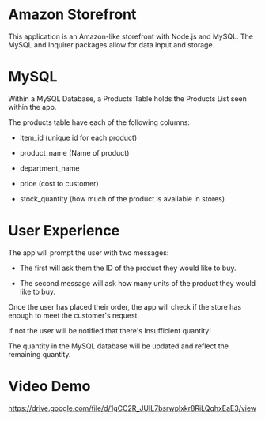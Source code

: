 # Amazon Storefront
This application is an Amazon-like storefront with Node.js and MySQL.
The MySQL and Inquirer packages allow for data input and storage. 

# MySQL

Within a MySQL Database, a Products Table holds the Products List seen within the app. 

The products table have each of the following columns:

   * item_id (unique id for each product)

   * product_name (Name of product)

   * department_name

   * price (cost to customer)

   * stock_quantity (how much of the product is available in stores)

# User Experience

The app will prompt the user with two messages:

   * The first will ask them the ID of the product they would like to buy.

   * The second message will ask how many units of the product they would like to buy.

Once the user has placed their order, the app will check if the store has enough to 
meet the customer's request. 

If not the user will be notified that there's Insufficient quantity!

The quantity in the MySQL database will be updated and reflect the remaining quantity.

# Video Demo

https://drive.google.com/file/d/1gCC2R_JUIL7bsrwplxkr8RiLQqhxEaE3/view